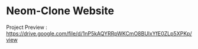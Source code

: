# Neom-Clone Website

Project Preview : https://drive.google.com/file/d/1nP5kAQYRRpWKCmO8BUlxYfE0ZLp5XPKp/view



